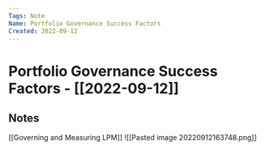 ```yaml
---
Tags: Note
Name: Portfolio Governance Success Factors
Created: 2022-09-12
---
```

# Portfolio Governance Success Factors - [[2022-09-12]]
## Notes
[[Governing and Measuring LPM]]
![[Pasted image 20220912163748.png]]